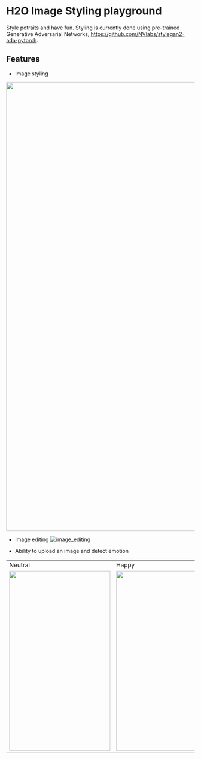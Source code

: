 # H2O Image Styling playground
Style potraits and have fun. Styling is currently done using pre-trained Generative Adversarial Networks, https://github.com/NVlabs/stylegan2-ada-pytorch.

## Features
- Image styling
<img width="1200" alt="" src="https://user-images.githubusercontent.com/1318029/174354513-cf58d0d2-d1dd-4d86-a95a-e73c1bc05c53.png">

- Image editing
![image_editing](https://user-images.githubusercontent.com/1318029/174355648-dbfee284-305c-4707-85e9-14fd9c1e4b97.gif)

- Ability to upload an image and detect emotion
<table>
  <tr>
     <td>Neutral</td>
     <td>Happy</td>
     <td>Sad</td>
  </tr>
  <tr>
    <td><img src="https://user-images.githubusercontent.com/1318029/174356894-e0d3633f-0e0d-4317-ad0e-ce9981bf167a.png" width=270 height=480></td>
    <td><img src="https://user-images.githubusercontent.com/1318029/174357382-0c9a4cbe-9680-4266-8445-81afc838f552.png" width=270 height=480></td>
    <td><img src="https://user-images.githubusercontent.com/1318029/174359514-26317b6f-5e1c-4f17-acc7-4ede68aafe6e.png" width=270 height=480></td>
  </tr>
 </table>
